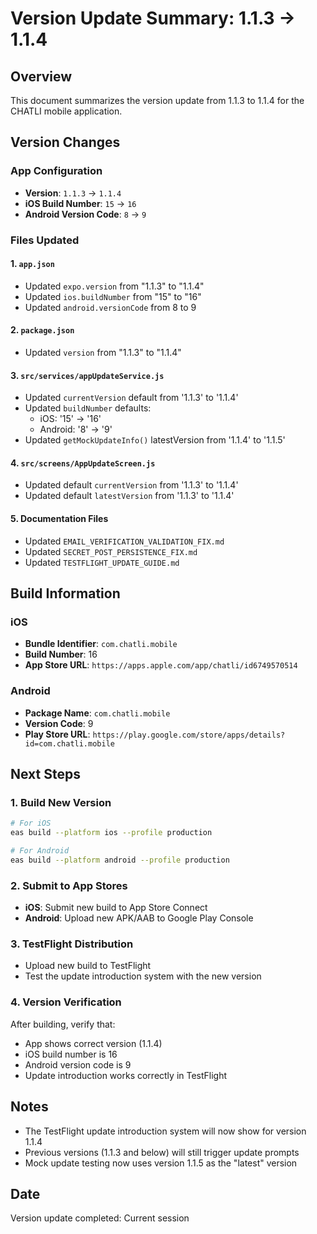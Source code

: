 # Version Update Summary: 1.1.3 → 1.1.4

## Overview
This document summarizes the version update from 1.1.3 to 1.1.4 for the CHATLI mobile application.

## Version Changes

### App Configuration
- **Version**: `1.1.3` → `1.1.4`
- **iOS Build Number**: `15` → `16`
- **Android Version Code**: `8` → `9`

### Files Updated

#### 1. `app.json`
- Updated `expo.version` from "1.1.3" to "1.1.4"
- Updated `ios.buildNumber` from "15" to "16"
- Updated `android.versionCode` from 8 to 9

#### 2. `package.json`
- Updated `version` from "1.1.3" to "1.1.4"

#### 3. `src/services/appUpdateService.js`
- Updated `currentVersion` default from '1.1.3' to '1.1.4'
- Updated `buildNumber` defaults:
  - iOS: '15' → '16'
  - Android: '8' → '9'
- Updated `getMockUpdateInfo()` latestVersion from '1.1.4' to '1.1.5'

#### 4. `src/screens/AppUpdateScreen.js`
- Updated default `currentVersion` from '1.1.3' to '1.1.4'
- Updated default `latestVersion` from '1.1.3' to '1.1.4'

#### 5. Documentation Files
- Updated `EMAIL_VERIFICATION_VALIDATION_FIX.md`
- Updated `SECRET_POST_PERSISTENCE_FIX.md`
- Updated `TESTFLIGHT_UPDATE_GUIDE.md`

## Build Information

### iOS
- **Bundle Identifier**: `com.chatli.mobile`
- **Build Number**: 16
- **App Store URL**: `https://apps.apple.com/app/chatli/id6749570514`

### Android
- **Package Name**: `com.chatli.mobile`
- **Version Code**: 9
- **Play Store URL**: `https://play.google.com/store/apps/details?id=com.chatli.mobile`

## Next Steps

### 1. Build New Version
```bash
# For iOS
eas build --platform ios --profile production

# For Android
eas build --platform android --profile production
```

### 2. Submit to App Stores
- **iOS**: Submit new build to App Store Connect
- **Android**: Upload new APK/AAB to Google Play Console

### 3. TestFlight Distribution
- Upload new build to TestFlight
- Test the update introduction system with the new version

### 4. Version Verification
After building, verify that:
- App shows correct version (1.1.4)
- iOS build number is 16
- Android version code is 9
- Update introduction works correctly in TestFlight

## Notes
- The TestFlight update introduction system will now show for version 1.1.4
- Previous versions (1.1.3 and below) will still trigger update prompts
- Mock update testing now uses version 1.1.5 as the "latest" version

## Date
Version update completed: Current session 